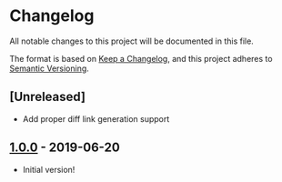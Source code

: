 # Changelog

All notable changes to this project will be documented in this file.

The format is based on [Keep a Changelog](https://keepachangelog.com/en/1.0.0/),
and this project adheres to
[Semantic Versioning](https://semver.org/spec/v2.0.0.html).

## [Unreleased]

- Add proper diff link generation support

## [1.0.0](https://github.com/somehats/changelog-publish/releases/tag/v1.0.0) - 2019-06-20

- Initial version!
